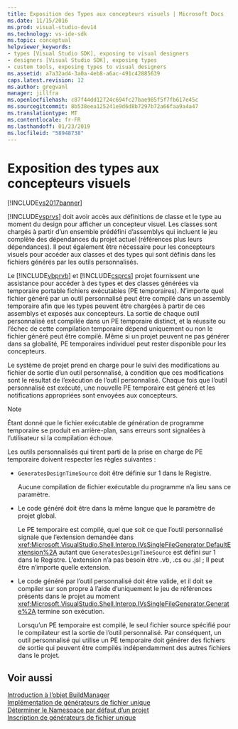 ```yaml
---
title: Exposition des Types aux concepteurs visuels | Microsoft Docs
ms.date: 11/15/2016
ms.prod: visual-studio-dev14
ms.technology: vs-ide-sdk
ms.topic: conceptual
helpviewer_keywords:
- types [Visual Studio SDK], exposing to visual designers
- designers [Visual Studio SDK], exposing types
- custom tools, exposing types to visual designers
ms.assetid: a7a32ad4-3a0a-4eb8-a6ac-491c42885639
caps.latest.revision: 12
ms.author: gregvanl
manager: jillfra
ms.openlocfilehash: c87f44dd12724c694fc27bae985f5f7fb617e45c
ms.sourcegitcommit: 8b538eea125241e9d6d8b7297b72a66faa9a4a47
ms.translationtype: MT
ms.contentlocale: fr-FR
ms.lasthandoff: 01/23/2019
ms.locfileid: "58948738"
---
```

# <a name="exposing-types-to-visual-designers"></a>Exposition des types aux concepteurs visuels
[!INCLUDE[vs2017banner](../../includes/vs2017banner.md)]

[!INCLUDE[vsprvs](../../includes/vsprvs-md.md)] doit avoir accès aux définitions de classe et le type au moment du design pour afficher un concepteur visuel. Les classes sont chargés à partir d’un ensemble prédéfini d’assemblys qui incluent le jeu complète des dépendances du projet actuel (références plus leurs dépendances). Il peut également être nécessaire pour les concepteurs visuels pour accéder aux classes et des types qui sont définis dans les fichiers générés par les outils personnalisés.  
  
 Le [!INCLUDE[vbprvb](../../includes/vbprvb-md.md)] et [!INCLUDE[csprcs](../../includes/csprcs-md.md)] projet fournissent une assistance pour accéder à des types et des classes générées via temporaire portable fichiers exécutables (PE temporaires). N’importe quel fichier généré par un outil personnalisé peut être compilé dans un assembly temporaire afin que les types peuvent être chargées à partir de ces assemblys et exposés aux concepteurs. La sortie de chaque outil personnalisé est compilée dans un PE temporaire distinct, et la réussite ou l’échec de cette compilation temporaire dépend uniquement ou non le fichier généré peut être compilé. Même si un projet peuvent ne pas générer dans sa globalité, PE temporaires individuel peut rester disponible pour les concepteurs.  
  
 Le système de projet prend en charge pour le suivi des modifications au fichier de sortie d’un outil personnalisé, à condition que ces modifications sont le résultat de l’exécution de l’outil personnalisé. Chaque fois que l’outil personnalisé est exécuté, une nouvelle PE temporaire est généré et les notifications appropriées sont envoyées aux concepteurs.  
  
> [!NOTE]
>  Étant donné que le fichier exécutable de génération de programme temporaire se produit en arrière-plan, sans erreurs sont signalées à l’utilisateur si la compilation échoue.  
  
 Les outils personnalisés qui tirent parti de la prise en charge de PE temporaire doivent respecter les règles suivantes :  
  
-   `GeneratesDesignTimeSource` doit être définie sur 1 dans le Registre.  
  
     Aucune compilation de fichier exécutable du programme n’a lieu sans ce paramètre.  
  
-   Le code généré doit être dans la même langue que le paramètre de projet global.  
  
     Le PE temporaire est compilé, quel que soit ce que l’outil personnalisé signale que l’extension demandée dans <xref:Microsoft.VisualStudio.Shell.Interop.IVsSingleFileGenerator.DefaultExtension%2A> autant que `GeneratesDesignTimeSource` est défini sur 1 dans le Registre. L’extension n’a pas besoin être .vb, .cs ou .jsl ; Il peut être n’importe quelle extension.  
  
-   Le code généré par l’outil personnalisé doit être valide, et il doit se compiler sur son propre à l’aide d’uniquement le jeu de références présents dans le projet au moment <xref:Microsoft.VisualStudio.Shell.Interop.IVsSingleFileGenerator.Generate%2A> termine son exécution.  
  
     Lorsqu’un PE temporaire est compilé, le seul fichier source spécifié pour le compilateur est la sortie de l’outil personnalisé. Par conséquent, un outil personnalisé qui utilise un PE temporaire doit générer des fichiers de sortie qui peuvent être compilés indépendamment des autres fichiers dans le projet.  
  
## <a name="see-also"></a>Voir aussi  
 [Introduction à l’objet BuildManager](http://msdn.microsoft.com/50080ec2-c1c9-412c-98ef-18d7f895e7fa)   
 [Implémentation de générateurs de fichier unique](../../extensibility/internals/implementing-single-file-generators.md)   
 [Déterminer le Namespace par défaut d’un projet](../../misc/determining-the-default-namespace-of-a-project.md)   
 [Inscription de générateurs de fichier unique](../../extensibility/internals/registering-single-file-generators.md)

